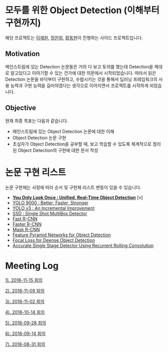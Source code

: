 # 모두를 위한 Object Detection (이해부터 구현까지)

해당 프로젝트는 [이재원](https://www.facebook.com/visionNoob?ref=br_rs), [정찬희](https://www.facebook.com/Cris.Jeong), [황동현](https://www.facebook.com/profile.php?id=100011640813154)이 진행하는 사이드 프로젝트입니다.



## Motivation

메인스트림에 있는 Detection 논문들은 거의 다 보고 토의를 했는데 Detection을 제대로 알고있다고 이야기할 수 있는 건가에 대한 의문에서 시작되었습니다. 따라서 읽은 Detection 논문을 바닥부터 구현하고, 수렴시키는 것을 통해서 딥러닝 프레임워크의 사용 능력과 구현 능력을 길러야겠다는 생각으로 이어지면서 프로젝트를 시작하게 되었습니다.



## Objective

현재 최종 목표는 다음과 같습니다.

- 메인스트림에 있는 Object Detection 논문에 대한 이해
- Object Detection 논문 구현
- 초심자가 Object Detection을 공부할 때, 보고 학습할 수 있도록 체계적으로 정리된 Object Detection의 구현에 대한 문서 작성



# 논문 구현 리스트
논문 구현체는 사정에 따라 순서 및 구현체 리스트 변동이 있을 수 있습니다.

- **[You Only Look Once : Unified, Real-Time Object Detection](https://arxiv.org/pdf/1506.02640.pdf)** [v]
- [YOLO 9000 : Better, Faster, Stronger](https://arxiv.org/pdf/1612.08242.pdf)
- [YOLO v3 : An Incremental Improvement](https://pjreddie.com/media/files/papers/YOLOv3.pdf)
- [SSD : Single Shot MultiBox Detector](https://www.cs.unc.edu/~wliu/papers/ssd.pdf)
- [Fast R-CNN](https://arxiv.org/pdf/1504.08083.pdf)
- [Faster R-CNN](https://arxiv.org/pdf/1506.01497.pdf)
- [Mask R-CNN](https://arxiv.org/pdf/1703.06870.pdf)
- [Feature Pyramid Networks for Object Detection](https://arxiv.org/pdf/1612.03144.pdf)
- [Focal Loss for Deense Object Detection](https://arxiv.org/pdf/1708.02002.pdf)
- [Accurate Single Stage Detector Using Recurrent Rolling Convolution](https://arxiv.org/pdf/1704.05776.pdf)



# Meeting Log

[1). 2018-11-15 회의](posts/meeting_log/2018_11_15.md)

[2). 2018-11-09 회의](posts/meeting_log/2018_11_09.md)

[3). 2018-11-02 회의](posts/meeting_log/2018_11_02.md)

[4). 2018-10-14 회의](posts/meeting_log/2018_10_14.md)

[5). 2018-09-28 회의](posts/meeting_log/2018_09_28.md)

[6). 2018-09-14 회의](posts/meeting_log/2018_09_14.md)

[7). 2018-08-31 회의](posts/meeting_log/2018_08_31.md)

